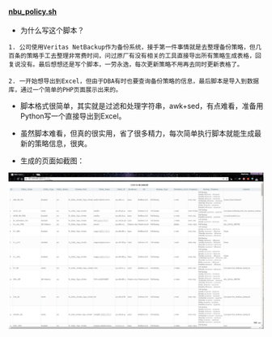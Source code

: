 #### **[nbu_policy.sh](https://github.com/dayerong/tools/blob/master/nbu_tool/nbu_policy.sh)**


- 为什么写这个脚本？

```
1. 公司使用Veritas NetBackup作为备份系统，接手第一件事情就是去整理备份策略，但几百条的策略手工去整理非常费时间，问过原厂有没有相关的工具直接导出所有策略生成表格，回复说没有。最后想想还是写个脚本，一劳永逸，每次更新策略不用再去同时更新表格了。

2. 一开始想导出到Excel，但由于DBA有时也要查询备份策略的信息，最后脚本是导入到数据库，通过一个简单的PHP页面展示出来的。

```

- 脚本格式很简单，其实就是过滤和处理字符串，awk+sed，有点难看，准备用Python写一个直接导出到Excel。

- 虽然脚本难看，但真的很实用，省了很多精力，每次简单执行脚本就能生成最新的策略信息，很爽。


- 生成的页面如截图：

![image](https://github.com/dayerong/tools/blob/master/nbu_tool/nbu_policy.png?raw=true)
